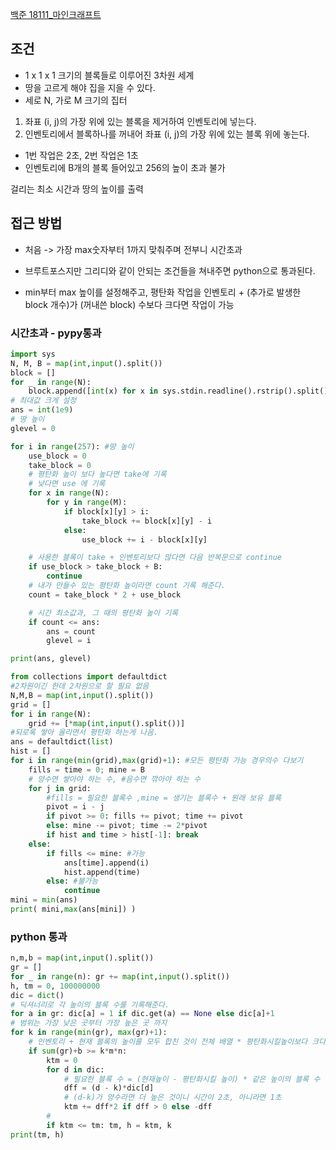 [백준 18111_마인크래프트](https://www.acmicpc.net/problem/18111)


## 조건 
- 1 x 1 x 1 크기의 블록들로 이루어진 3차원 세계
- 땅을 고르게 해야 집을 지을 수 있다.
- 세로 N, 가로 M 크기의 집터

1. 좌표 (i, j)의 가장 위에 있는 블록을 제거하여 인벤토리에 넣는다.
2. 인벤토리에서 블록하나를 꺼내어 좌표 (i, j)의 가장 위에 있는 블록 위에 놓는다.

- 1번 작업은 2초, 2번 작업은 1초
- 인벤토리에 B개의 블록 들어있고 256의 높이 초과 불가

걸리는 최소 시간과 땅의 높이를 출력



## 접근 방법
- 처음 -> 가장 max숫자부터 1까지 맞춰주며 전부니 시간초과

- 브루트포스지만 그리디와 같이 안되는 조건들을 쳐내주면 python으로 통과된다.
- min부터 max 높이를 설정해주고, 평탄화 작업을 인벤토리 + (추가로 발생한 block 개수)가 (꺼내쓴 block) 수보다 크다면 작업이 가능


### 시간초과 - pypy통과

```python
import sys
N, M, B = map(int,input().split())
block = []
for _ in range(N):
    block.append([int(x) for x in sys.stdin.readline().rstrip().split()])
# 최대값 크게 설정
ans = int(1e9)
# 땅 높이
glevel = 0

for i in range(257): #땅 높이
    use_block = 0
    take_block = 0
    # 평탄화 높이 보다 높다면 take에 기록
    # 낮다면 use 에 기록
    for x in range(N):
        for y in range(M):
            if block[x][y] > i:
                take_block += block[x][y] - i
            else:
                use_block += i - block[x][y]

	# 사용한 블록이 take + 인벤토리보다 많다면 다음 반복문으로 continue
    if use_block > take_block + B:
        continue
	# 내가 만들수 있는 평탄화 높이라면 count 기록 해준다.
    count = take_block * 2 + use_block

	# 시간 최소값과, 그 때의 평탄화 높이 기록
    if count <= ans:
        ans = count
        glevel = i

print(ans, glevel)
```


```python
from collections import defaultdict  
#2차원이긴 한데 2차원으로 할 필요 없음  
N,M,B = map(int,input().split())  
grid = []  
for i in range(N):  
    grid += [*map(int,input().split())]  
#되로록 쌓아 올리면서 평탄화 하는게 나음.  
ans = defaultdict(list)  
hist = []  
for i in range(min(grid),max(grid)+1): #모든 평탄화 가능 경우의수 다보기  
    fills = time = 0; mine = B  
    # 양수면 쌓아야 하는 수, #음수면 깎아야 하는 수  
    for j in grid: 
	    #fills = 필요한 블록수 ,mine = 생기는 블록수 + 원래 보유 블록  
        pivot = i - j  
        if pivot >= 0: fills += pivot; time += pivot  
        else: mine -= pivot; time -= 2*pivot  
        if hist and time > hist[-1]: break  
    else:  
        if fills <= mine: #가능  
            ans[time].append(i)  
            hist.append(time)  
        else: #불가능  
            continue  
mini = min(ans)  
print( mini,max(ans[mini]) )
```

### python 통과
```python
n,m,b = map(int,input().split())  
gr = []  
for _ in range(n): gr += map(int,input().split())  
h, tm = 0, 100000000  
dic = dict()  
# 딕셔너리로 각 높이의 블록 수를 기록해준다.
for a in gr: dic[a] = 1 if dic.get(a) == None else dic[a]+1  
# 범위는 가장 낮은 곳부터 가장 높은 곳 까지
for k in range(min(gr), max(gr)+1):  
	# 인벤토리 + 현재 블록의 높이를 모두 합친 것이 전체 배열 * 평탄화시킬높이보다 크다면
    if sum(gr)+b >= k*m*n:  
        ktm = 0  
        for d in dic:  
	        # 필요한 블록 수 = (현재높이 - 평탄화시킬 높이) * 같은 높이의 블록 수
            dff = (d - k)*dic[d]  
            # (d-k)가 양수라면 더 높은 것이니 시간이 2초, 아니라면 1초
            ktm += dff*2 if dff > 0 else -dff  
        # 
        if ktm <= tm: tm, h = ktm, k  
print(tm, h)
```
